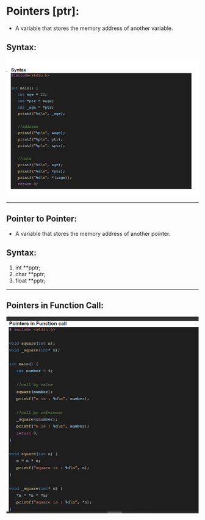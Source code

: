 # Pointers [ptr]:

-   A variable that stores the memory address of another variable.

## Syntax:

![image](../images/ptr%20Syntax.png)

---
## Pointer to Pointer:
-  A variable that stores the memory address of another pointer.

## Syntax:
1) int **pptr;
2) char **pptr;
3) float **pptr;

---

## Pointers in Function Call:

![image](../images/FunctionCall.png)
